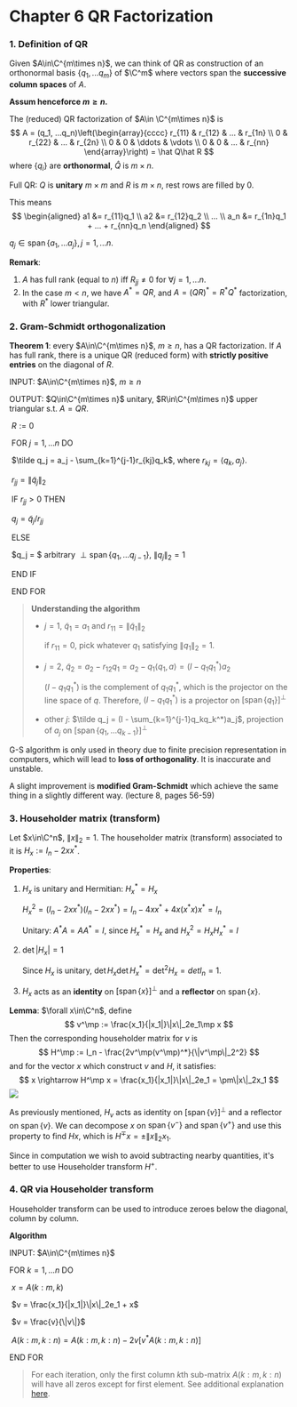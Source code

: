 # Chapter 6 QR Factorization

### 1. Definition of QR

Given $A\in\C^{m\times n}$, we can think of QR as construction of an orthonormal basis $\{q_1, ...q_m\}$ of $\C^m$ where vectors span the **successive column spaces** of $A$.

**Assum henceforce $m\ge n$.**

The (reduced) QR factorization of $A\in \C^{m\times n}$ is 
$$
A = (q_1, ...q_n)\left(\begin{array}{cccc}
r_{11} & r_{12} & ... & r_{1n} \\
0 & r_{22} & ... & r_{2n} \\
0 & 0 & \ddots & \vdots \\
0 & 0 & ... & r_{nn}
\end{array}\right) = \hat Q\hat R
$$
where $\{q_i\}$ are **orthonormal**, $\hat Q$ is $m\times n$.

Full QR: $Q$ is **unitary** $m\times m$ and $R$ is $m\times n$, rest rows are filled by 0.

This means
$$
\begin{aligned}
a1 &= r_{11}q_1 \\
a2 &= r_{12}q_2 \\
... \\
a_n &= r_{1n}q_1 + ... + r_{nn}q_n
\end{aligned}
$$


$q_j\in\operatorname{span}\{a_1, ...a_j\}, j = 1,...n$.

**Remark**:

1. $A$ has full rank (equal to $n$) iff $R_{jj}\neq 0$ for $\forall j=1, ...n$.
2. In the case $m<n$, we have $A^* = QR$, and $A = (QR)^* = R^*Q^*$ factorization, with $R^*$ lower triangular.



### 2. Gram-Schmidt orthogonalization

**Theorem 1**: every $A\in\C^{m\times n}$, $m\ge n$, has a QR factorization. If $A$ has full rank, there is a unique QR (reduced form) with **strictly positive entries** on the diagonal of $R$.

INPUT: $A\in\C^{m\times n}$, $m\ge n$

OUTPUT: $Q\in\C^{m\times n}$ unitary, $R\in\C^{m\times n}$ upper triangular s.t. $A = QR$.

​	$R:= 0$

​	FOR $j=1, ...n$ DO

​		$\tilde q_j = a_j - \sum_{k=1}^{j-1}r_{kj}q_k$, where $r_{kj} = \left<q_k, a_j\right>$.

​		$r_{jj} = \|\tilde q_j\|_2$

​		IF $r_{jj} > 0$ THEN

​			$q_{j} = \tilde q_j / r_{jj}$

​		ELSE

​			$q_j = $ arbitrary $\perp \operatorname{span}\{q_1, ...q_{j-1}\}$, $\|q_j\|_2 = 1$

​		END IF

​	END FOR

> **Understanding the algorithm**
>
> - $j = 1$, $\tilde q_1 = a_1$ and $r_{11} = \|\tilde q_1\|_2$
>
>   if $r_{11} = 0$, pick whatever $q_1$ satisfying $\|q_1\|_2 = 1$.
>
> - $j=2$, $\tilde q_2 = a_2 - r_{12}q_1 = a_2-q_1\left<q_1, a\right> = (I-q_1q_1^*)a_2$
>
>   $(I-q_1q_1^*)$ is the complement of $q_1q^*_1$, which is the projector on the line space of $q$. Therefore, $(I-q_1q_1^*)$ is a projector on $[\operatorname{span}\{q_1\}]^\perp$
>
> - other $j$: $\tilde q_j = (I - \sum_{k=1}^{j-1}q_kq_k^*)a_j$, projection of $a_j$ on $[\operatorname{span}\{q_1, ...q_{k-1}\}]^\perp$

G-S algorithm is only used in theory due to finite precision representation in computers, which will lead to __loss of orthogonality__. It is inaccurate and unstable.

A slight improvement is __modified Gram-Schmidt__ which achieve the same thing in a slightly different way. (lecture 8, pages 56-59)



### 3. Householder matrix (transform)

Let $x\in\C^n$, $\|x\|_2=1$. The householder matrix (transform) associated to it is $H_x := I_n - 2xx^*$.

**Properties**:

1. $H_x$ is unitary and Hermitian: $H_x^* = H_x$

   $H_x^2 = (I_n-2xx^*)(I_n-2xx^*) = I_n - 4xx^* + 4x(x^*x)x^* = I_n$

   Unitary: $A^*A = AA^* = I$, since $H_x^* = H_x$ and $H_x^2 = H_xH_x^* = I$

2. $\det|H_x| = 1$

   Since $H_x$ is unitary, $\det H_x\det H_x^* = \det^2 H_x = det I_n = 1$.

3. $H_x$ acts as an **identity** on $[\operatorname{span}\{x\}]^\perp$ and a **reflector** on $\operatorname{span}\{x\}$.

**Lemma**: $\forall x\in\C^n$, define 
$$
v^\mp := \frac{x_1}{|x_1|}\|x\|_2e_1\mp x
$$
Then the corresponding householder matrix for $v$ is
$$
H^\mp := I_n - \frac{2v^\mp(v^\mp)^*}{\|v^\mp\|_2^2}
$$
and for the vector $x$ which construct $v$ and $H$, it satisfies:
$$
x \rightarrow H^\mp x = \frac{x_1}{|x_1|}\|x\|_2e_1 = \pm\|x\|_2x_1
$$
![](/Users/kelly/Desktop/2020_Winter/571/numerical-linear-algebra/additional/c6_householder.jpg)

As previously mentioned, $H_v$ acts as identity on $[\operatorname{span}\{v\}]^\perp$ and a reflector on $\operatorname{span}\{v\}$. We can decompose $x$ on $\operatorname{span}\{v^-\}$ and $\operatorname{span}\{v^+\}$ and use this property to find $Hx$, which is $H^\mp x = \pm\|x\|_2x_1$.

Since in computation we wish to avoid subtracting nearby quantities, it's better to use Householder transform $H^+$.



### 4. QR via Householder transform

Householder transform can be used to introduce zeroes below the diagonal, column by column.

**Algorithm**

INPUT: $A\in\C^{m\times n}$

FOR $k=1, ... n$ DO

​	$x = A(k:m, k)$

​	$v = \frac{x_1}{|x_1|}\|x\|_2e_1 + x$

​	$v = \frac{v}{\|v\|}$

​	$A(k:m, k:n) = A(k:m, k:n) - 2v[v^*A(k:m,k:n)]$

END FOR

> For each iteration, only the first column $k$th sub-matrix $A(k:m,k:n)$ will have all zeros except for first element. See additional explanation [here](additional/c6-4.pdf).





